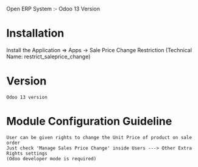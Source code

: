 Open ERP System :- Odoo 13 Version 

Installation 
============
Install the Application => Apps -> Sale Price Change Restriction (Technical Name: restrict_saleprice_change)

Version
========
	Odoo 13 version

Module Configuration Guideline
=============================

	User can be given rights to change the Unit Price of product on sale order
	Just check 'Manage Sales Price Change' inside Users ---> Other Extra Rights settings 
	(Odoo developer mode is required)


